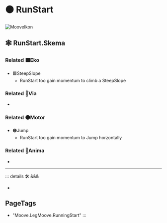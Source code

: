 # 🟠 <motor>RunStart</motor>

![MooveIkon](/BetaIkon/Mooves_Ikon.png)

## 🕸 RunStart.Skema

### Related 🟩<ekos>Eko</ekos>

- 🟩<ekos>SteepSlope</ekos>
    - RunStart too gain momentum to climb a SteepSlope

### Related 🔻<via>Via</via>

-

### Related 🟠<motor>Motor</motor>

- 🟠<motor>Jump</motor>
    - RunStart too gain momentum to Jump horzontally

### Related 💜<anima>Anima</anima>

-

---

<!-- =================================================== -->
<!-- =================================================== -->
<!-- =================================================== -->
<!-- =================================================== -->
<!-- =================================================== -->
::: details 🛠 <dev>&&&</dev>

-

<h2>PageTags</h2>

- "Moove.LegMoove.RunningStart"
:::
